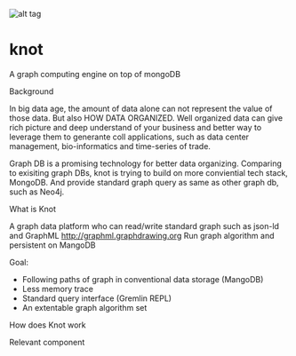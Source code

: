 ![alt tag](http://spirtfire.com/res/img/knot.png)

knot
====

A graph computing engine on top of mongoDB

Background

In big data age, the amount of data alone can not represent the value of those data. But also HOW DATA ORGANIZED. 
Well organized data can give rich picture and deep understand of your business and better way to leverage them to generante coll applications, such as data center management, bio-informatics and time-series of trade.  

Graph DB is a promising technology for better data organizing. Comparing to exisiting graph DBs, knot is trying to build on more conviential tech stack, MongoDB. And provide standard graph query as same as other graph db, such as Neo4j. 

What is Knot

A graph data platform who can read/write standard graph such as json-ld and GraphML http://graphml.graphdrawing.org
Run graph algorithm and persistent on MangoDB

Goal:
  * Following paths of graph in conventional data storage (MangoDB)
  * Less memory trace
  * Standard query interface (Gremlin REPL)
  * An extentable graph algorithm set

How does Knot work

Relevant component
  
